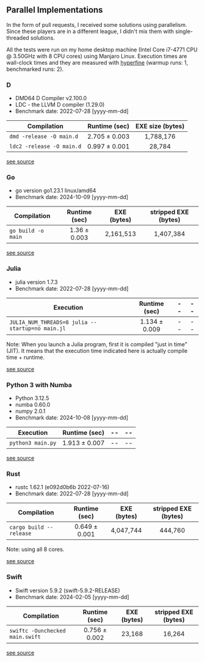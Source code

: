 ## Parallel Implementations

In the form of pull requests, I received some solutions
using parallelism. Since these players are in a different league,
I didn't mix them with single-threaded solutions.

All the tests were run on my home desktop machine (Intel Core i7-4771 CPU @ 3.50GHz with 8 CPU cores)
using Manjaro Linux. Execution times are wall-clock times and they are measured with
[hyperfine](https://github.com/sharkdp/hyperfine) (warmup runs: 1, benchmarked runs: 2).

### D

* DMD64 D Compiler v2.100.0
* LDC - the LLVM D compiler (1.29.0)
* Benchmark date: 2022-07-28 [yyyy-mm-dd]

| Compilation | Runtime (sec) | EXE size (bytes) |
|-----|:---:|:---:|
| `dmd -release -O main.d` | 2.705 ± 0.003 | 1,788,176 | -- |
| `ldc2 -release -O main.d` | 0.997 ± 0.001 | 28,784 | -- |

[see source](d)


### Go

* go version go1.23.1 linux/amd64
* Benchmark date: 2024-10-09 [yyyy-mm-dd]

| Compilation | Runtime (sec) | EXE (bytes) | stripped EXE (bytes) |
|-----|:---:|:---:|:---:|
| `go build -o main` | 1.36 ± 0.003 | 2,161,513 | 1,407,384 |

[see source](go)


### Julia

* julia version 1.7.3
* Benchmark date: 2022-07-28 [yyyy-mm-dd]

| Execution | Runtime (sec) | -- | -- |
|-----|:---:|:---:|:---:|
| `JULIA_NUM_THREADS=8 julia --startup=no main.jl` | 1.134 ± 0.009 | -- | -- |

Note: When you launch a Julia program, first it is compiled "just in time" (JIT).
It means that the execution time indicated here is actually compile time + runtime.

[see source](julia)


### Python 3 with Numba

* Python 3.12.5
* numba 0.60.0
* numpy 2.0.1
* Benchmark date: 2024-10-08 [yyyy-mm-dd]

| Execution | Runtime (sec) | -- | -- |
|-----|:---:|:---:|:---:|
| `python3 main.py` | 1.913 ± 0.007 | -- | -- |

[see source](python3_with_numba)


### Rust

* rustc 1.62.1 (e092d0b6b 2022-07-16)
* Benchmark date: 2022-07-28 [yyyy-mm-dd]

| Compilation | Runtime (sec) | EXE (bytes) | stripped EXE (bytes) |
|-----|:---:|:---:|:---:|
| `cargo build --release` | 0.649 ± 0.001 | 4,047,744 | 444,760 |

Note: using all 8 cores.

[see source](rust)


### Swift

* Swift version 5.9.2 (swift-5.9.2-RELEASE)
* Benchmark date: 2024-02-05 [yyyy-mm-dd]

| Compilation | Runtime (sec) | EXE (bytes) | stripped EXE (bytes) |
|-----|:---:|:---:|:---:|
| `swiftc -Ounchecked main.swift` | 0.756 ± 0.002 | 23,168 | 16,264 |

[see source](swift)
